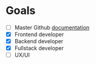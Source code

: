 # Goals
  - [ ] Master Github [documentation](https://github.com/adam-p/markdown-here/wiki/Markdown-Cheatsheet) 
  - [x] Frontend developer
  - [x] Backend developer
  - [x] Fullstack developer 
  - [ ] UX/UI
